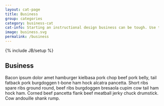 ```yaml
---
layout: cat-page
title: Business
group: categories
category: business-cat
cat-info: Starting an instructional design business can be tough. Use these resources to get the jump on the game by thinking about how to create a sustainable business model.
image: business.svg
permalink: /business
---
```

{% include JB/setup %}

## Business

Bacon ipsum dolor amet hamburger kielbasa pork chop beef pork belly, tail fatback pork burgdoggen t-bone ham hock alcatra pancetta. Short ribs spare ribs ground round, beef ribs burgdoggen bresaola cupim cow tail ham hock ham. Corned beef pancetta flank beef meatball jerky chuck drumstick. Cow andouille shank rump.
